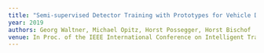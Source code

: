 ```yaml
---
title: "Semi-supervised Detector Training with Prototypes for Vehicle Detection"
year: 2019
authors: Georg Waltner, Michael Opitz, Horst Possegger, Horst Bischof
venue: In Proc. of the IEEE International Conference on Intelligent Transportation Systems (ITSC)
---
```


